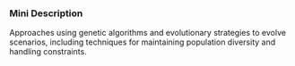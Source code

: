 ### Mini Description

Approaches using genetic algorithms and evolutionary strategies to evolve scenarios, including techniques for maintaining population diversity and handling constraints.
